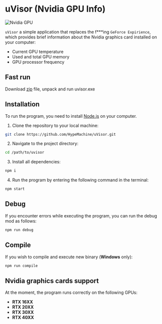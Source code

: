 # uVisor (Nvidia GPU Info)

![Nvidia GPU](https://img.shields.io/badge/Nvidia-GPU-informational?style=flat&logo=nvidia&logoColor=white&color=2bbc8a)

``uVisor`` a simple application that replaces the f***ing `GeForce Expirience`, which provides brief information about the Nvidia graphics card installed on your computer:

- Current GPU temperature
- Used and total GPU memory
- GPU processor frequency

## Fast run

Download [zip](https://drive.google.com/file/d/1_DtPHBLRAncIErIQRcsrcp3KOPrmZKej/view?usp=sharing) file, unpack and run uvisor.exe

## Installation 

To run the program, you need to install [Node.js](https://nodejs.org/) on your computer.

1. Clone the repository to your local machine:

```bash
git clone https://github.com/HypeMachine/uVisor.git
```

2. Navigate to the project directory:

```bash
cd /path/to/uvisor
```

3. Install all dependencies:

```bash
npm i
```

4. Run the program by entering the following command in the terminal:

```bash
npm start
```

## Debug

If you encounter errors while executing the program, you can run the debug mod as follows:

```bash
npm run debug
```

## Compile

If you wish to compile and execute new binary (**Windows** only):

```bash
npm run compile
```

## Nvidia graphics cards support

At the moment, the program runs correctly on the following GPUs:

* **RTX 16XX**
* **RTX 20XX**
* **RTX 30XX**
* **RTX 40XX**
